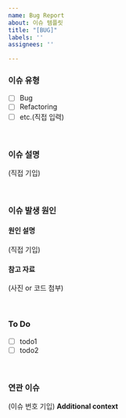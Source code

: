 ```yaml
---
name: Bug Report
about: 이슈 템플릿
title: "[BUG]"
labels: ''
assignees: ''

---
```


### 이슈 유형
- [ ] Bug
- [ ] Refactoring
- [ ] etc.(직접 입력)

</br>

### 이슈 설명

(직접 기입)

</br>

### 이슈 발생 원인

#### 원인 설명

(직접 기입)

#### 참고 자료

(사진 or 코드 첨부)

</br>

### To Do
- [ ] todo1
- [ ] todo2

</br>

### 연관 이슈

(이슈 번호 기입)
**Additional context**
